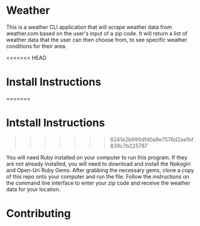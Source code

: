 # Weather


This is a weather CLI application that will scrape weather data from weather.com
based on the user's input of a zip code. It will return a list of weather data that the user can then choose from, to see specific weather conditions for their area.

<<<<<<< HEAD
# Install Instructions
=======
# Intstall Instructions
>>>>>>> 6241e2b990dfd0a9e7576d2ae1bf839c7b225787

You will need Ruby installed on your computer to run this program. If they are not already installed, you will need to download and install the Nokogiri and Open-Uri Ruby Gems. After grabbing the necessary gems, clone a copy of this repo onto your computer and run the file. Follow the instructions on the command line interface to enter your zip code and receive the weather data for your location.

# Contributing
